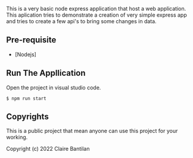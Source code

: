 
This is a very basic node express application that host a web application. This aplication tries to demonstrate a creation of very simple express app and tries to create a few api's to bring some changes in data.

## Pre-requisite
- [Nodejs]

## Run The Appllication

Open the project in visual studio code.

```
$ npm run start
```

## Copyrights
This is a public project that mean anyone can use this project for your working.

Copyright (c) 2022 Claire Bantilan
